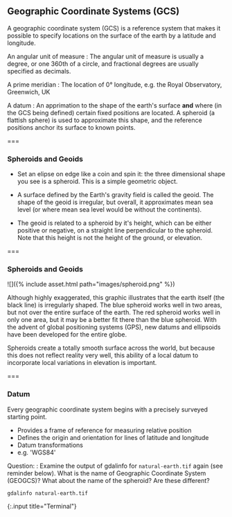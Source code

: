 ---
---

## Geographic Coordinate Systems (GCS)

A geographic coordinate system (GCS) is a reference system that makes it possible to specify locations on the surface of the earth by a latitude and longitude.

An angular unit of measure
: The angular unit of measure is usually a degree, or one 360th of a circle, and fractional degrees are usually specified as decimals.
  
A prime meridian
: The location of 0° longitude, e.g. the Royal Observatory, Greenwich, UK

A datum
: An apprimation to the shape of the earth's surface **and** where (in the GCS being defined) certain fixed positions are located. A spheroid (a flattish sphere) is used to approximate this shape, and the reference positions anchor its surface to known points.

===

### Spheroids and Geoids

- Set an elipse on edge like a coin and spin it: the three dimensional shape you see is a spheroid. This is a simple geometric object.

- A surface defined by the Earth's gravity field is called the geoid. The shape of the geoid is irregular, but overall, it approximates mean sea level (or where mean sea level would be without the continents).

- The geoid is related to a spheroid by it's height, which can be either positive or negative, on a straight line perpendicular to the spheroid. Note that this height is not the height of the ground, or elevation.

===

### Spheroids and Geoids

![]({% include asset.html path="images/spheroid.png" %})

<aside class="notes">
Although highly exaggerated, this graphic illustrates that the earth itself (the black line) is irregularly shaped. The blue spheroid works well in two areas, but not over the entire surface of the earth. The red spheroid works well in only one area, but it may be a better fit there than the blue spheroid. With the advent of global positioning systems (GPS), new datums and ellipsoids have been developed for the entire globe. 

Spheroids create a totally smooth surface across the world, but because this does not reflect reality very well, this ability of a local datum to incorporate local variations in elevation is important.
</aside>

===

### Datum

Every geographic coordinate system begins with a precisely surveyed starting point.

- Provides a frame of reference for measuring relative position
- Defines the origin and orientation for lines of latitude and longitude
- Datum transformations
- e.g. 'WGS84'

Question:
: Examine the output of gdalinfo for `natural-earth.tif` again (see reminder below). What is the name of Geographic Coordinate System (GEOGCS)? What about the name of the spheroid? Are these different?

~~~
gdalinfo natural-earth.tif
~~~
{:.input title="Terminal"}

